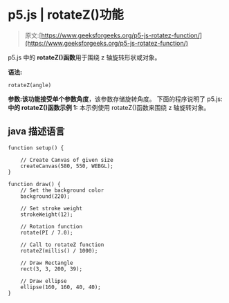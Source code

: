 # p5.js | rotateZ()功能

> 原文:[https://www.geeksforgeeks.org/p5-js-rotatez-function/](https://www.geeksforgeeks.org/p5-js-rotatez-function/)

p5.js 中的 **rotateZ()函数**用于围绕 z 轴旋转形状或对象。

**语法:**

```
rotateZ(angle)
```

**参数:**该功能接受单个参数**角度**，该参数存储旋转角度。
下面的程序说明了 p5.js:
**中的 rotateZ()函数示例 1:** 本示例使用 rotateZ()函数来围绕 z 轴旋转对象。

## java 描述语言

```
function setup() {

    // Create Canvas of given size
    createCanvas(580, 550, WEBGL);
}

function draw() {
    // Set the background color
    background(220);

    // Set stroke weight
    strokeWeight(12);

    // Rotation function
    rotate(PI / 7.0);

    // Call to rotateZ function
    rotateZ(millis() / 1000);

    // Draw Rectangle
    rect(3, 3, 200, 39);

    // Draw ellipse
    ellipse(160, 160, 40, 40);
}
```